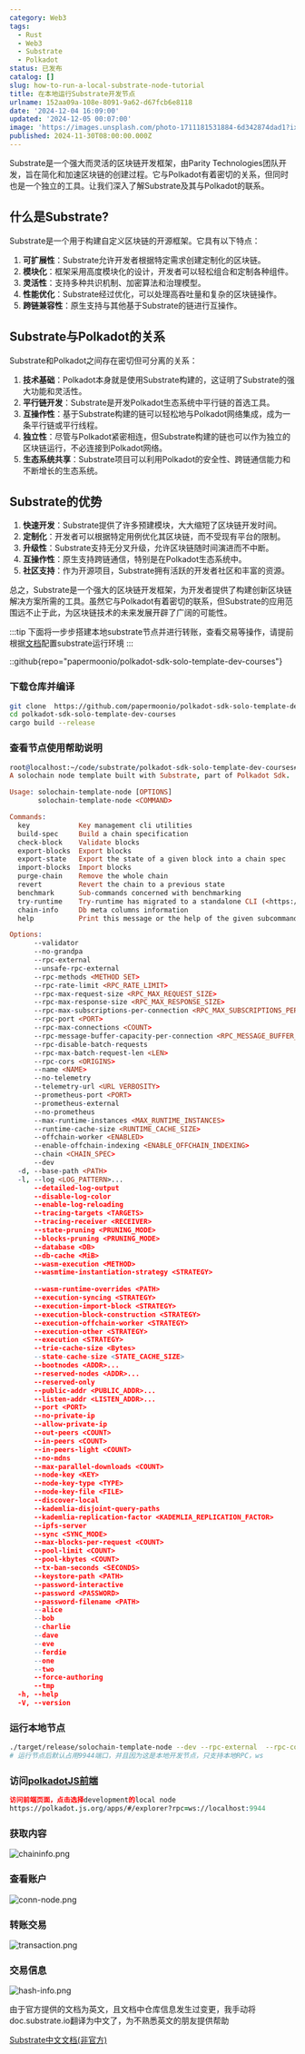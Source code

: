 ```yaml
---
category: Web3
tags:
  - Rust
  - Web3
  - Substrate
  - Polkadot
status: 已发布
catalog: []
slug: how-to-run-a-local-substrate-node-tutorial
title: 在本地运行Substrate开发节点
urlname: 152aa09a-108e-8091-9a62-d67fcb6e8118
date: '2024-12-04 16:09:00'
updated: '2024-12-05 00:07:00'
image: 'https://images.unsplash.com/photo-1711181531884-6d342874dad1?ixlib=rb-4.0.3&q=85&fm=jpg&crop=entropy&cs=srgb'
published: 2024-11-30T08:00:00.000Z
---
```


Substrate是一个强大而灵活的区块链开发框架，由Parity Technologies团队开发，旨在简化和加速区块链的创建过程。它与Polkadot有着密切的关系，但同时也是一个独立的工具。让我们深入了解Substrate及其与Polkadot的联系。


## 什么是Substrate?


Substrate是一个用于构建自定义区块链的开源框架。它具有以下特点：

1. **可扩展性**：Substrate允许开发者根据特定需求创建定制化的区块链。
2. **模块化**：框架采用高度模块化的设计，开发者可以轻松组合和定制各种组件。
3. **灵活性**：支持多种共识机制、加密算法和治理模型。
4. **性能优化**：Substrate经过优化，可以处理高吞吐量和复杂的区块链操作。
5. **跨链兼容性**：原生支持与其他基于Substrate的链进行互操作。

## Substrate与Polkadot的关系


Substrate和Polkadot之间存在密切但可分离的关系：

1. **技术基础**：Polkadot本身就是使用Substrate构建的，这证明了Substrate的强大功能和灵活性。
2. **平行链开发**：Substrate是开发Polkadot生态系统中平行链的首选工具。
3. **互操作性**：基于Substrate构建的链可以轻松地与Polkadot网络集成，成为一条平行链或平行线程。
4. **独立性**：尽管与Polkadot紧密相连，但Substrate构建的链也可以作为独立的区块链运行，不必连接到Polkadot网络。
5. **生态系统共享**：Substrate项目可以利用Polkadot的安全性、跨链通信能力和不断增长的生态系统。

## Substrate的优势

1. **快速开发**：Substrate提供了许多预建模块，大大缩短了区块链开发时间。
2. **定制化**：开发者可以根据特定用例优化其区块链，而不受现有平台的限制。
3. **升级性**：Substrate支持无分叉升级，允许区块链随时间演进而不中断。
4. **互操作性**：原生支持跨链通信，特别是在Polkadot生态系统中。
5. **社区支持**：作为开源项目，Substrate拥有活跃的开发者社区和丰富的资源。

总之，Substrate是一个强大的区块链开发框架，为开发者提供了构建创新区块链解决方案所需的工具。虽然它与Polkadot有着密切的联系，但Substrate的应用范围远不止于此，为区块链技术的未来发展开辟了广阔的可能性。


:::tip
下面将一步步搭建本地substrate节点并进行转账，查看交易等操作，请提前根据[文档](https://substrate-docs.pages.dev/en/install/macos/?mode=light)配置substrate运行环境
:::


::github{repo="papermoonio/polkadot-sdk-solo-template-dev-courses"}


### 下载仓库并编译


```bash
git clone  https://github.com/papermoonio/polkadot-sdk-solo-template-dev-courses 
cd polkadot-sdk-solo-template-dev-courses
cargo build --release
```


### 查看节点使用帮助说明


```prolog
root@localhost:~/code/substrate/polkadot-sdk-solo-template-dev-courses# ./target/release/solochain-template-node -h
A solochain node template built with Substrate, part of Polkadot Sdk.

Usage: solochain-template-node [OPTIONS]
       solochain-template-node <COMMAND>

Commands:
  key            Key management cli utilities
  build-spec     Build a chain specification
  check-block    Validate blocks
  export-blocks  Export blocks
  export-state   Export the state of a given block into a chain spec
  import-blocks  Import blocks
  purge-chain    Remove the whole chain
  revert         Revert the chain to a previous state
  benchmark      Sub-commands concerned with benchmarking
  try-runtime    Try-runtime has migrated to a standalone CLI (<https://github.com/paritytech/try-runtime-cli>). The subcommand exists as a stub and deprecation notice. It will be removed entirely some time after January 2024
  chain-info     Db meta columns information
  help           Print this message or the help of the given subcommand(s)

Options:
      --validator                                                                                Enable validator mode
      --no-grandpa                                                                               Disable GRANDPA
      --rpc-external                                                                             Listen to all RPC interfaces (default: local)
      --unsafe-rpc-external                                                                      Listen to all RPC interfaces
      --rpc-methods <METHOD SET>                                                                 RPC methods to expose. [default: auto] [possible values: auto, safe, unsafe]
      --rpc-rate-limit <RPC_RATE_LIMIT>                                                          RPC rate limiting (calls/minute) for each connection
      --rpc-max-request-size <RPC_MAX_REQUEST_SIZE>                                              Set the maximum RPC request payload size for both HTTP and WS in megabytes [default: 15]
      --rpc-max-response-size <RPC_MAX_RESPONSE_SIZE>                                            Set the maximum RPC response payload size for both HTTP and WS in megabytes [default: 15]
      --rpc-max-subscriptions-per-connection <RPC_MAX_SUBSCRIPTIONS_PER_CONNECTION>              Set the maximum concurrent subscriptions per connection [default: 1024]
      --rpc-port <PORT>                                                                          Specify JSON-RPC server TCP port
      --rpc-max-connections <COUNT>                                                              Maximum number of RPC server connections [default: 100]
      --rpc-message-buffer-capacity-per-connection <RPC_MESSAGE_BUFFER_CAPACITY_PER_CONNECTION>  The number of messages the RPC server is allowed to keep in memory [default: 64]
      --rpc-disable-batch-requests                                                               Disable RPC batch requests
      --rpc-max-batch-request-len <LEN>                                                          Limit the max length per RPC batch request
      --rpc-cors <ORIGINS>                                                                       Specify browser *origins* allowed to access the HTTP & WS RPC servers
      --name <NAME>                                                                              The human-readable name for this node
      --no-telemetry                                                                             Disable connecting to the Substrate telemetry server
      --telemetry-url <URL VERBOSITY>                                                            The URL of the telemetry server to connect to
      --prometheus-port <PORT>                                                                   Specify Prometheus exporter TCP Port
      --prometheus-external                                                                      Expose Prometheus exporter on all interfaces
      --no-prometheus                                                                            Do not expose a Prometheus exporter endpoint
      --max-runtime-instances <MAX_RUNTIME_INSTANCES>                                            The size of the instances cache for each runtime [max: 32] [default: 8]
      --runtime-cache-size <RUNTIME_CACHE_SIZE>                                                  Maximum number of different runtimes that can be cached [default: 2]
      --offchain-worker <ENABLED>                                                                Execute offchain workers on every block [default: when-authority] [possible values: always, never, when-authority]
      --enable-offchain-indexing <ENABLE_OFFCHAIN_INDEXING>                                      Enable offchain indexing API [default: false] [possible values: true, false]
      --chain <CHAIN_SPEC>                                                                       Specify the chain specification
      --dev                                                                                      Specify the development chain
  -d, --base-path <PATH>                                                                         Specify custom base path
  -l, --log <LOG_PATTERN>...                                                                     Sets a custom logging filter (syntax: `<target>=<level>`)
      --detailed-log-output                                                                      Enable detailed log output
      --disable-log-color                                                                        Disable log color output
      --enable-log-reloading                                                                     Enable feature to dynamically update and reload the log filter
      --tracing-targets <TARGETS>                                                                Sets a custom profiling filter
      --tracing-receiver <RECEIVER>                                                              Receiver to process tracing messages [default: log] [possible values: log]
      --state-pruning <PRUNING_MODE>                                                             Specify the state pruning mode
      --blocks-pruning <PRUNING_MODE>                                                            Specify the blocks pruning mode [default: archive-canonical]
      --database <DB>                                                                            Select database backend to use [possible values: rocksdb, paritydb, auto, paritydb-experimental]
      --db-cache <MiB>                                                                           Limit the memory the database cache can use
      --wasm-execution <METHOD>                                                                  Method for executing Wasm runtime code [default: compiled] [possible values: interpreted-i-know-what-i-do, compiled]
      --wasmtime-instantiation-strategy <STRATEGY>                                               The WASM instantiation method to use [default: pooling-copy-on-write] [possible values: pooling-copy-on-write, recreate-instance-copy-on-write, pooling,
                                                                                                 recreate-instance]
      --wasm-runtime-overrides <PATH>                                                            Specify the path where local WASM runtimes are stored
      --execution-syncing <STRATEGY>                                                             Runtime execution strategy for importing blocks during initial sync [possible values: native, wasm, both, native-else-wasm]
      --execution-import-block <STRATEGY>                                                        Runtime execution strategy for general block import (including locally authored blocks) [possible values: native, wasm, both, native-else-wasm]
      --execution-block-construction <STRATEGY>                                                  Runtime execution strategy for constructing blocks [possible values: native, wasm, both, native-else-wasm]
      --execution-offchain-worker <STRATEGY>                                                     Runtime execution strategy for offchain workers [possible values: native, wasm, both, native-else-wasm]
      --execution-other <STRATEGY>                                                               Runtime execution strategy when not syncing, importing or constructing blocks [possible values: native, wasm, both, native-else-wasm]
      --execution <STRATEGY>                                                                     The execution strategy that should be used by all execution contexts [possible values: native, wasm, both, native-else-wasm]
      --trie-cache-size <Bytes>                                                                  Specify the state cache size [default: 67108864]
      --state-cache-size <STATE_CACHE_SIZE>                                                      DEPRECATED: switch to `--trie-cache-size`
      --bootnodes <ADDR>...                                                                      Specify a list of bootnodes
      --reserved-nodes <ADDR>...                                                                 Specify a list of reserved node addresses
      --reserved-only                                                                            Whether to only synchronize the chain with reserved nodes
      --public-addr <PUBLIC_ADDR>...                                                             Public address that other nodes will use to connect to this node
      --listen-addr <LISTEN_ADDR>...                                                             Listen on this multiaddress
      --port <PORT>                                                                              Specify p2p protocol TCP port
      --no-private-ip                                                                            Always forbid connecting to private IPv4/IPv6 addresses
      --allow-private-ip                                                                         Always accept connecting to private IPv4/IPv6 addresses
      --out-peers <COUNT>                                                                        Number of outgoing connections we're trying to maintain [default: 8]
      --in-peers <COUNT>                                                                         Maximum number of inbound full nodes peers [default: 32]
      --in-peers-light <COUNT>                                                                   Maximum number of inbound light nodes peers [default: 100]
      --no-mdns                                                                                  Disable mDNS discovery (default: true)
      --max-parallel-downloads <COUNT>                                                           Maximum number of peers from which to ask for the same blocks in parallel [default: 5]
      --node-key <KEY>                                                                           Secret key to use for p2p networking
      --node-key-type <TYPE>                                                                     Crypto primitive to use for p2p networking [default: ed25519] [possible values: ed25519]
      --node-key-file <FILE>                                                                     File from which to read the node's secret key to use for p2p networking
      --discover-local                                                                           Enable peer discovery on local networks
      --kademlia-disjoint-query-paths                                                            Require iterative Kademlia DHT queries to use disjoint paths
      --kademlia-replication-factor <KADEMLIA_REPLICATION_FACTOR>                                Kademlia replication factor [default: 20]
      --ipfs-server                                                                              Join the IPFS network and serve transactions over bitswap protocol
      --sync <SYNC_MODE>                                                                         Blockchain syncing mode. [default: full] [possible values: full, fast, fast-unsafe, warp]
      --max-blocks-per-request <COUNT>                                                           Maximum number of blocks per request [default: 64]
      --pool-limit <COUNT>                                                                       Maximum number of transactions in the transaction pool [default: 8192]
      --pool-kbytes <COUNT>                                                                      Maximum number of kilobytes of all transactions stored in the pool [default: 20480]
      --tx-ban-seconds <SECONDS>                                                                 How long a transaction is banned for
      --keystore-path <PATH>                                                                     Specify custom keystore path
      --password-interactive                                                                     Use interactive shell for entering the password used by the keystore
      --password <PASSWORD>                                                                      Password used by the keystore
      --password-filename <PATH>                                                                 File that contains the password used by the keystore
      --alice                                                                                    Shortcut for `--name Alice --validator`
      --bob                                                                                      Shortcut for `--name Bob --validator`
      --charlie                                                                                  Shortcut for `--name Charlie --validator`
      --dave                                                                                     Shortcut for `--name Dave --validator`
      --eve                                                                                      Shortcut for `--name Eve --validator`
      --ferdie                                                                                   Shortcut for `--name Ferdie --validator`
      --one                                                                                      Shortcut for `--name One --validator`
      --two                                                                                      Shortcut for `--name Two --validator`
      --force-authoring                                                                          Enable authoring even when offline
      --tmp                                                                                      Run a temporary node
  -h, --help                                                                                     Print help (see more with '--help')
  -V, --version                                                                                  Print version
```


### 运行本地节点


```bash
./target/release/solochain-template-node --dev --rpc-external  --rpc-cors all
# 运行节点后默认占用9944端口，并且因为这是本地开发节点，只支持本地RPC，ws
```


### 访问[polkadotJS前端](https://polkadot.js.org/apps/#/explorer?rpc=ws://localhost:9944)


```prolog
访问前端页面，点击选择development的local node
https://polkadot.js.org/apps/#/explorer?rpc=ws://localhost:9944
```


### 获取内容


![chaininfo.png](https://prod-files-secure.s3.us-west-2.amazonaws.com/5d24fe63-e567-4804-86f9-9fdc62e13082/89be5adf-5619-4306-be75-45b425e3c446/chaininfo.png?X-Amz-Algorithm=AWS4-HMAC-SHA256&X-Amz-Content-Sha256=UNSIGNED-PAYLOAD&X-Amz-Credential=ASIAZI2LB466Z3UECHR5%2F20250224%2Fus-west-2%2Fs3%2Faws4_request&X-Amz-Date=20250224T053713Z&X-Amz-Expires=3600&X-Amz-Security-Token=IQoJb3JpZ2luX2VjEOz%2F%2F%2F%2F%2F%2F%2F%2F%2F%2FwEaCXVzLXdlc3QtMiJHMEUCIQCZIsU1Jf0RSy%2B0N4SrgBchk5bhp64uvBxFMI24hWvOYAIgfC1tvJyK02FBE8MZ3lTbOd6Qsq8vYMzWzM7izNibkT8q%2FwMIJRAAGgw2Mzc0MjMxODM4MDUiDFN8kE5jB5RiEHrjCircA5aqdb22i2vqog9eRJI2cQIor1jcLh6Oj5GiStHRxQUX%2Bd9lFUh5PL4uKobNf2TP%2F3gl6ZNDxAaSCT%2BHyMWQOClRWf2tn4Y35dvSBtszr%2BDZyC%2Bh7gbBD%2FymWDvT01NNw6IRi9goPEpxnuLp9IbbwvNe5r2VX8qdhZ%2BDyBgF19bThxZ5Rs2rQ6ahX4y6x5dvREyYzPbUA2%2Beve2ZB2%2Bev9znIMoGd%2BbvQtsRnXycH9Zg%2B27EoX2WstfSvt9u7tqvCp7kM2UT0m9XfgNLtB%2F2O2ZobufQUqcG6d8NqgK9O8HeaNy7uyE8KzD0QvkBn2mpI9qYzMcwZyMIZHO7qHDFkCWG9PeNURJORqF2hiMdQhweVyDBJ5be6%2B7ucpkrN1GxPfmhfM%2BmCOsFcuvggZag35XLN3Qnn45NmHgY8D39X1%2BWQ8kMGhYkJFmTv7t8C9dUhv4zXzz98fKG%2FeXz6kj9tUsl9dA2rYKzzaGzyT8BmifG0v1lPwJY0Ih8GEQ6b%2Bl57thPL6xGIyiNhC7VN4cvm1SNTg5g7p370iUvdecM3WB%2FOwquZFdP6cZza08x9uorVEQa2QusllLh4%2FFHhlrkjS0RetIpSt%2BaE8ouBgiN4duDxfxZ1WsXVcfFJQHJMO3g770GOqUB7Eag%2FKAiNZvXPFzfKRM2coB81HAg%2FphhMq0iMnRqc%2FBSKMAxDuXMJB2qfcguT7erN3x5L5LXynxZ1VusMcwUKkvX%2BPOuxVi4L5koTCHmMPOF4KFSjluCU5LEL%2FSz6KhcMwKVkZKOb8R%2F8tfZOakXa4ts5vPrbQ4N77iNx3aPaFugjg12OgmxkgwiuHcKTGbCJYdVGNZ3ndbtnH2Xbf2SYOPbSEPA&X-Amz-Signature=fe40a4880e4b7cc038711bc5823f64de64095428db532656fcd15e6ab4255a1f&X-Amz-SignedHeaders=host&x-id=GetObject)


### 查看账户


![conn-node.png](https://prod-files-secure.s3.us-west-2.amazonaws.com/5d24fe63-e567-4804-86f9-9fdc62e13082/05964f92-c6d8-42d1-b4a1-b3a852295683/conn-node.png?X-Amz-Algorithm=AWS4-HMAC-SHA256&X-Amz-Content-Sha256=UNSIGNED-PAYLOAD&X-Amz-Credential=ASIAZI2LB466Z3UECHR5%2F20250224%2Fus-west-2%2Fs3%2Faws4_request&X-Amz-Date=20250224T053713Z&X-Amz-Expires=3600&X-Amz-Security-Token=IQoJb3JpZ2luX2VjEOz%2F%2F%2F%2F%2F%2F%2F%2F%2F%2FwEaCXVzLXdlc3QtMiJHMEUCIQCZIsU1Jf0RSy%2B0N4SrgBchk5bhp64uvBxFMI24hWvOYAIgfC1tvJyK02FBE8MZ3lTbOd6Qsq8vYMzWzM7izNibkT8q%2FwMIJRAAGgw2Mzc0MjMxODM4MDUiDFN8kE5jB5RiEHrjCircA5aqdb22i2vqog9eRJI2cQIor1jcLh6Oj5GiStHRxQUX%2Bd9lFUh5PL4uKobNf2TP%2F3gl6ZNDxAaSCT%2BHyMWQOClRWf2tn4Y35dvSBtszr%2BDZyC%2Bh7gbBD%2FymWDvT01NNw6IRi9goPEpxnuLp9IbbwvNe5r2VX8qdhZ%2BDyBgF19bThxZ5Rs2rQ6ahX4y6x5dvREyYzPbUA2%2Beve2ZB2%2Bev9znIMoGd%2BbvQtsRnXycH9Zg%2B27EoX2WstfSvt9u7tqvCp7kM2UT0m9XfgNLtB%2F2O2ZobufQUqcG6d8NqgK9O8HeaNy7uyE8KzD0QvkBn2mpI9qYzMcwZyMIZHO7qHDFkCWG9PeNURJORqF2hiMdQhweVyDBJ5be6%2B7ucpkrN1GxPfmhfM%2BmCOsFcuvggZag35XLN3Qnn45NmHgY8D39X1%2BWQ8kMGhYkJFmTv7t8C9dUhv4zXzz98fKG%2FeXz6kj9tUsl9dA2rYKzzaGzyT8BmifG0v1lPwJY0Ih8GEQ6b%2Bl57thPL6xGIyiNhC7VN4cvm1SNTg5g7p370iUvdecM3WB%2FOwquZFdP6cZza08x9uorVEQa2QusllLh4%2FFHhlrkjS0RetIpSt%2BaE8ouBgiN4duDxfxZ1WsXVcfFJQHJMO3g770GOqUB7Eag%2FKAiNZvXPFzfKRM2coB81HAg%2FphhMq0iMnRqc%2FBSKMAxDuXMJB2qfcguT7erN3x5L5LXynxZ1VusMcwUKkvX%2BPOuxVi4L5koTCHmMPOF4KFSjluCU5LEL%2FSz6KhcMwKVkZKOb8R%2F8tfZOakXa4ts5vPrbQ4N77iNx3aPaFugjg12OgmxkgwiuHcKTGbCJYdVGNZ3ndbtnH2Xbf2SYOPbSEPA&X-Amz-Signature=bbf367ac086bbbf860ea3f824b07fb01868765541f64b3429dd838793f8367af&X-Amz-SignedHeaders=host&x-id=GetObject)


### 转账交易


![transaction.png](https://prod-files-secure.s3.us-west-2.amazonaws.com/5d24fe63-e567-4804-86f9-9fdc62e13082/65593d3b-9b56-4fbe-a383-1447c903127f/transaction.png?X-Amz-Algorithm=AWS4-HMAC-SHA256&X-Amz-Content-Sha256=UNSIGNED-PAYLOAD&X-Amz-Credential=ASIAZI2LB466Z3UECHR5%2F20250224%2Fus-west-2%2Fs3%2Faws4_request&X-Amz-Date=20250224T053713Z&X-Amz-Expires=3600&X-Amz-Security-Token=IQoJb3JpZ2luX2VjEOz%2F%2F%2F%2F%2F%2F%2F%2F%2F%2FwEaCXVzLXdlc3QtMiJHMEUCIQCZIsU1Jf0RSy%2B0N4SrgBchk5bhp64uvBxFMI24hWvOYAIgfC1tvJyK02FBE8MZ3lTbOd6Qsq8vYMzWzM7izNibkT8q%2FwMIJRAAGgw2Mzc0MjMxODM4MDUiDFN8kE5jB5RiEHrjCircA5aqdb22i2vqog9eRJI2cQIor1jcLh6Oj5GiStHRxQUX%2Bd9lFUh5PL4uKobNf2TP%2F3gl6ZNDxAaSCT%2BHyMWQOClRWf2tn4Y35dvSBtszr%2BDZyC%2Bh7gbBD%2FymWDvT01NNw6IRi9goPEpxnuLp9IbbwvNe5r2VX8qdhZ%2BDyBgF19bThxZ5Rs2rQ6ahX4y6x5dvREyYzPbUA2%2Beve2ZB2%2Bev9znIMoGd%2BbvQtsRnXycH9Zg%2B27EoX2WstfSvt9u7tqvCp7kM2UT0m9XfgNLtB%2F2O2ZobufQUqcG6d8NqgK9O8HeaNy7uyE8KzD0QvkBn2mpI9qYzMcwZyMIZHO7qHDFkCWG9PeNURJORqF2hiMdQhweVyDBJ5be6%2B7ucpkrN1GxPfmhfM%2BmCOsFcuvggZag35XLN3Qnn45NmHgY8D39X1%2BWQ8kMGhYkJFmTv7t8C9dUhv4zXzz98fKG%2FeXz6kj9tUsl9dA2rYKzzaGzyT8BmifG0v1lPwJY0Ih8GEQ6b%2Bl57thPL6xGIyiNhC7VN4cvm1SNTg5g7p370iUvdecM3WB%2FOwquZFdP6cZza08x9uorVEQa2QusllLh4%2FFHhlrkjS0RetIpSt%2BaE8ouBgiN4duDxfxZ1WsXVcfFJQHJMO3g770GOqUB7Eag%2FKAiNZvXPFzfKRM2coB81HAg%2FphhMq0iMnRqc%2FBSKMAxDuXMJB2qfcguT7erN3x5L5LXynxZ1VusMcwUKkvX%2BPOuxVi4L5koTCHmMPOF4KFSjluCU5LEL%2FSz6KhcMwKVkZKOb8R%2F8tfZOakXa4ts5vPrbQ4N77iNx3aPaFugjg12OgmxkgwiuHcKTGbCJYdVGNZ3ndbtnH2Xbf2SYOPbSEPA&X-Amz-Signature=b3cf61642f099f673ab34bf45890662bcde67ac5f856cf0d1d19a75bedd6cb75&X-Amz-SignedHeaders=host&x-id=GetObject)


### 交易信息


![hash-info.png](https://prod-files-secure.s3.us-west-2.amazonaws.com/5d24fe63-e567-4804-86f9-9fdc62e13082/7b9b0ba8-edf2-4998-9e9d-9cde7a64aa23/hash-info.png?X-Amz-Algorithm=AWS4-HMAC-SHA256&X-Amz-Content-Sha256=UNSIGNED-PAYLOAD&X-Amz-Credential=ASIAZI2LB466Z3UECHR5%2F20250224%2Fus-west-2%2Fs3%2Faws4_request&X-Amz-Date=20250224T053713Z&X-Amz-Expires=3600&X-Amz-Security-Token=IQoJb3JpZ2luX2VjEOz%2F%2F%2F%2F%2F%2F%2F%2F%2F%2FwEaCXVzLXdlc3QtMiJHMEUCIQCZIsU1Jf0RSy%2B0N4SrgBchk5bhp64uvBxFMI24hWvOYAIgfC1tvJyK02FBE8MZ3lTbOd6Qsq8vYMzWzM7izNibkT8q%2FwMIJRAAGgw2Mzc0MjMxODM4MDUiDFN8kE5jB5RiEHrjCircA5aqdb22i2vqog9eRJI2cQIor1jcLh6Oj5GiStHRxQUX%2Bd9lFUh5PL4uKobNf2TP%2F3gl6ZNDxAaSCT%2BHyMWQOClRWf2tn4Y35dvSBtszr%2BDZyC%2Bh7gbBD%2FymWDvT01NNw6IRi9goPEpxnuLp9IbbwvNe5r2VX8qdhZ%2BDyBgF19bThxZ5Rs2rQ6ahX4y6x5dvREyYzPbUA2%2Beve2ZB2%2Bev9znIMoGd%2BbvQtsRnXycH9Zg%2B27EoX2WstfSvt9u7tqvCp7kM2UT0m9XfgNLtB%2F2O2ZobufQUqcG6d8NqgK9O8HeaNy7uyE8KzD0QvkBn2mpI9qYzMcwZyMIZHO7qHDFkCWG9PeNURJORqF2hiMdQhweVyDBJ5be6%2B7ucpkrN1GxPfmhfM%2BmCOsFcuvggZag35XLN3Qnn45NmHgY8D39X1%2BWQ8kMGhYkJFmTv7t8C9dUhv4zXzz98fKG%2FeXz6kj9tUsl9dA2rYKzzaGzyT8BmifG0v1lPwJY0Ih8GEQ6b%2Bl57thPL6xGIyiNhC7VN4cvm1SNTg5g7p370iUvdecM3WB%2FOwquZFdP6cZza08x9uorVEQa2QusllLh4%2FFHhlrkjS0RetIpSt%2BaE8ouBgiN4duDxfxZ1WsXVcfFJQHJMO3g770GOqUB7Eag%2FKAiNZvXPFzfKRM2coB81HAg%2FphhMq0iMnRqc%2FBSKMAxDuXMJB2qfcguT7erN3x5L5LXynxZ1VusMcwUKkvX%2BPOuxVi4L5koTCHmMPOF4KFSjluCU5LEL%2FSz6KhcMwKVkZKOb8R%2F8tfZOakXa4ts5vPrbQ4N77iNx3aPaFugjg12OgmxkgwiuHcKTGbCJYdVGNZ3ndbtnH2Xbf2SYOPbSEPA&X-Amz-Signature=58193a2b45d90df501135efb20e6353e5423802163768d747a0291bbb086273d&X-Amz-SignedHeaders=host&x-id=GetObject)


由于官方提供的文档为英文，且文档中仓库信息发生过变更，我手动将doc.substrate.io翻译为中文了，为不熟悉英文的朋友提供帮助


[ Substrate中文文档(非官方)](https://substrate-docs.pages.dev/en/tutorials/build-a-blockchain/?mode=light)

